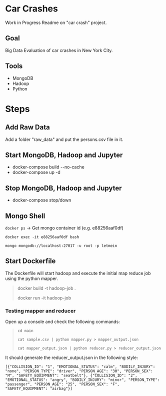 # Car Crashes

Work in Progress Readme on "car crash" project.

## Goal
Big Data Evaluation of car crashes in New York City. 

## Tools
- MongoDB
- Hadoop
- Python

# Steps

## Add Raw Data

Add a folder "raw_data" and put the persons.csv file in it.

## Start MongoDB, Hadoop and Jupyter
- docker-compose build --no-cache
- docker-compose up -d

## Stop MongoDB, Hadoop and Jupyter
- docker-compose stop/down

## Mongo Shell
`docker ps` -> Get mongo container id (e.g. e88256aaf0df)

`docker exec -it e88256aaf0df bash` 

`mongo mongodb://localhost:27017 -u root -p letmein`

## Start Dockerfile 

The Dockerfile will start hadoop and execute the initial map reduce job using the python mapper.

> docker build -t hadoop-job .
> 
> docker run -it hadoop-job


### Testing mapper and reducer

Open up a console and check the following commands:

>`cd main`
> 
> `cat sample.csv | python mapper.py > mapper_output.json`
> 
> `cat mapper_output.json | python reducer.py > reducer_output.json`

It should generate the reducer_output.json in the following style:

``[{"COLLISION_ID": "1", "EMOTIONAL_STATUS": "calm", "BODILY_INJURY": "none", "PERSON_TYPE": "driver", "PERSON_AGE": "30", "PERSON_SEX": "M", "SAFETY_EQUIPMENT": "seatbelt"}, {"COLLISION_ID": "2", "EMOTIONAL_STATUS": "angry", "BODILY_INJURY": "minor", "PERSON_TYPE": "passenger", "PERSON_AGE": "25", "PERSON_SEX": "F", "SAFETY_EQUIPMENT": "airbag"}]
``

